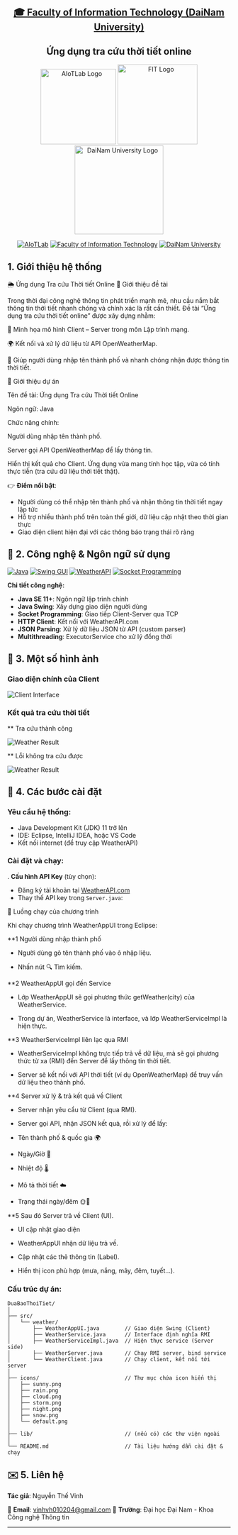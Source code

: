 <h2 align="center">
    <a href="https://dainam.edu.vn/vi/khoa-cong-nghe-thong-tin">
        🎓 Faculty of Information Technology (DaiNam University)
    </a>
</h2>

<h2 align="center">
    Ứng dụng tra cứu thời tiết online
</h2>

<div align="center">
    <p align="center">
        <img src="docs/aiotlab_logo.png" alt="AIoTLab Logo" width="170"/>
        <img src="docs/fitdnu_logo.png" alt="FIT Logo" width="180"/>
        <img src="docs/dnu_logo.png" alt="DaiNam University Logo" width="200"/>
    </p>

[![AIoTLab](https://img.shields.io/badge/AIoTLab-green?style=for-the-badge)](https://www.facebook.com/DNUAIoTLab)
[![Faculty of Information Technology](https://img.shields.io/badge/Faculty%20of%20Information%20Technology-blue?style=for-the-badge)](https://dainam.edu.vn/vi/khoa-cong-nghe-thong-tin)
[![DaiNam University](https://img.shields.io/badge/DaiNam%20University-orange?style=for-the-badge)](https://dainam.edu.vn)

</div>

## 1. Giới thiệu hệ thống

🌦 Ứng dụng Tra cứu Thời tiết Online
📖 Giới thiệu đề tài

Trong thời đại công nghệ thông tin phát triển mạnh mẽ, nhu cầu nắm bắt thông tin thời tiết nhanh chóng và chính xác là rất cần thiết. Đề tài “Ứng dụng tra cứu thời tiết online” được xây dựng nhằm:

🏫 Minh họa mô hình Client – Server trong môn Lập trình mạng.

🌍 Kết nối và xử lý dữ liệu từ API OpenWeatherMap.

📱 Giúp người dùng nhập tên thành phố và nhanh chóng nhận được thông tin thời tiết.

📌 Giới thiệu dự án

Tên đề tài: Ứng dụng Tra cứu Thời tiết Online

Ngôn ngữ: Java

Chức năng chính:

Người dùng nhập tên thành phố.

Server gọi API OpenWeatherMap để lấy thông tin.

Hiển thị kết quả cho Client.
Ứng dụng vừa mang tính học tập, vừa có tính thực tiễn (tra cứu dữ liệu thời tiết thật).

👉 **Điểm nổi bật**:
- Người dùng có thể nhập tên thành phố và nhận thông tin thời tiết ngay lập tức
- Hỗ trợ nhiều thành phố trên toàn thế giới, dữ liệu cập nhật theo thời gian thực
- Giao diện client hiện đại với các thông báo trạng thái rõ ràng
## 🔧 2. Công nghệ & Ngôn ngữ sử dụng

[![Java](https://img.shields.io/badge/Java-007396?style=for-the-badge&logo=java&logoColor=white)](https://www.java.com/)
[![Swing GUI](https://img.shields.io/badge/Swing_GUI-ED8B00?style=for-the-badge&logo=java&logoColor=white)](https://docs.oracle.com/javase/tutorial/uiswing/)
[![WeatherAPI](https://img.shields.io/badge/WeatherAPI-00A1F1?style=for-the-badge&logo=cloud&logoColor=white)](https://www.weatherapi.com/)
[![Socket Programming](https://img.shields.io/badge/Socket_Programming-FF6B35?style=for-the-badge&logo=network&logoColor=white)]()

**Chi tiết công nghệ:**
- **Java SE 11+**: Ngôn ngữ lập trình chính
- **Java Swing**: Xây dựng giao diện người dùng
- **Socket Programming**: Giao tiếp Client-Server qua TCP
- **HTTP Client**: Kết nối với WeatherAPI.com
- **JSON Parsing**: Xử lý dữ liệu JSON từ API (custom parser)
- **Multithreading**: ExecutorService cho xử lý đồng thời

## 🚀 3. Một số hình ảnh

### Giao diện chính của Client
![Client Interface](docs/trangchu.png)

### Kết quả tra cứu thời tiết

** Tra cứu thành công

![Weather Result](docs/thanhcong.png)

** Lỗi không tra cứu được

![Weather Result](docs/loikhongtimdc.png)

## 📝 4. Các bước cài đặt

### Yêu cầu hệ thống:
- Java Development Kit (JDK) 11 trở lên
- IDE: Eclipse, IntelliJ IDEA, hoặc VS Code
- Kết nối internet (để truy cập WeatherAPI)

### Cài đặt và chạy:

. **Cấu hình API Key** (tùy chọn):
   - Đăng ký tài khoản tại [WeatherAPI.com](https://www.weatherapi.com/)
   - Thay thế API key trong `Server.java`:

🔄 Luồng chạy của chương trình

Khi chạy chương trình WeatherAppUI trong Eclipse:

**1 Người dùng nhập thành phố

- Người dùng gõ tên thành phố vào ô nhập liệu.

- Nhấn nút 🔍 Tìm kiếm.

**2 WeatherAppUI gọi đến Service

- Lớp WeatherAppUI sẽ gọi phương thức getWeather(city) của WeatherService.

- Trong dự án, WeatherService là interface, và lớp WeatherServiceImpl là hiện thực.

**3 WeatherServiceImpl liên lạc qua RMI

- WeatherServiceImpl không trực tiếp trả về dữ liệu, mà sẽ gọi phương thức từ xa (RMI) đến Server để lấy thông tin thời tiết.

- Server sẽ kết nối với API thời tiết (ví dụ OpenWeatherMap) để truy vấn dữ liệu theo thành phố.

**4 Server xử lý & trả kết quả về Client

- Server nhận yêu cầu từ Client (qua RMI).

- Server gọi API, nhận JSON kết quả, rồi xử lý để lấy:

- Tên thành phố & quốc gia 🌍

* Ngày/Giờ 📅

* Nhiệt độ 🌡️

* Mô tả thời tiết ☁️

* Trạng thái ngày/đêm 🌞🌙

**5 Sau đó Server trả về Client (UI).

- UI cập nhật giao diện

- WeatherAppUI nhận dữ liệu trả về.

- Cập nhật các thẻ thông tin (Label).

- Hiển thị icon phù hợp (mưa, nắng, mây, đêm, tuyết...).

### Cấu trúc dự án:
```
DuaBaoThoiTiet/
│
├── src/
│   └── weather/
│       ├── WeatherAppUI.java        // Giao diện Swing (Client)
│       ├── WeatherService.java      // Interface định nghĩa RMI
│       ├── WeatherServiceImpl.java  // Hiện thực service (Server side)
│       ├── WeatherServer.java       // Chạy RMI server, bind service
│       └── WeatherClient.java       // Chạy client, kết nối tới server
│
├── icons/                           // Thư mục chứa icon hiển thị
│   ├── sunny.png
│   ├── rain.png
│   ├── cloud.png
│   ├── storm.png
│   ├── night.png
│   ├── snow.png
│   └── default.png
│
├── lib/                             // (nếu có) các thư viện ngoài
│
└── README.md                        // Tài liệu hướng dẫn cài đặt & chạy

```

## ✉️ 5. Liên hệ

**Tác giả**: Nguyễn Thế Vinh

📧 **Email**: vinhvh010204@gmail.com
🏫 **Trường**: Đại học Đại Nam - Khoa Công nghệ Thông tin  


---









